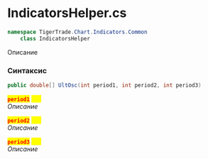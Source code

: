 
# IndicatorsHelper.cs
```csharp
namespace TigerTrade.Chart.Indicators.Common  
    class IndicatorsHelper
```

Описание

### Синтаксис
```csharp
public double[] UltOsc(int period1, int period2, int period3)
```

<mark style="color:red;">**`period1`**</mark> <mark style="color:yellow;">`int`</mark>  
 *Описание*  
  
<mark style="color:red;">**`period2`**</mark> <mark style="color:yellow;">`int`</mark>  
 *Описание*  
  
<mark style="color:red;">**`period3`**</mark> <mark style="color:yellow;">`int`</mark>  
 *Описание*  
  

                    
                    